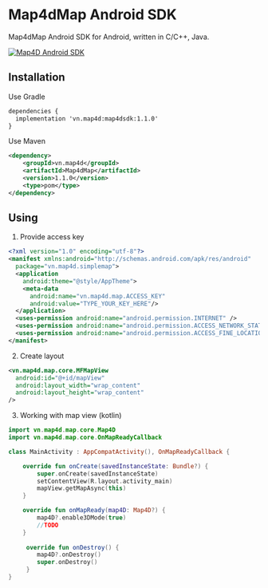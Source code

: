 # Map4dMap Android SDK

Map4dMap Android SDK for Android, written in C/C++, Java.  

[![Map4D Android SDK](https://map4d.vn/Content/Client/img/Untitled-1_0000_Right-Mockup--phone-demo-copy.png)](https://map4d.vn) 

## Installation

Use Gradle
```xml
dependencies {
  implementation 'vn.map4d:map4dsdk:1.1.0'
}
```
Use Maven
```xml
<dependency>
	<groupId>vn.map4d</groupId>
	<artifactId>Map4dMap</artifactId>
	<version>1.1.0</version>
	<type>pom</type>
</dependency>
```

## Using

1. Provide access key

```xml
<?xml version="1.0" encoding="utf-8"?>
<manifest xmlns:android="http://schemas.android.com/apk/res/android"
  package="vn.map4d.simplemap">
  <application
    android:theme="@style/AppTheme">
    <meta-data
      android:name="vn.map4d.map.ACCESS_KEY"
      android:value="TYPE_YOUR_KEY_HERE"/>
  </application>
  <uses-permission android:name="android.permission.INTERNET" />
  <uses-permission android:name="android.permission.ACCESS_NETWORK_STATE" />
  <uses-permission android:name="android.permission.ACCESS_FINE_LOCATION" />
</manifest>

```

2. Create layout

```xml
<vn.map4d.map.core.MFMapView
  android:id="@+id/mapView"
  android:layout_width="wrap_content"
  android:layout_height="wrap_content"
/>
```
3. Working with map view (kotlin)

```kotlin
import vn.map4d.map.core.Map4D
import vn.map4d.map.core.OnMapReadyCallback

class MainActivity : AppCompatActivity(), OnMapReadyCallback {

    override fun onCreate(savedInstanceState: Bundle?) {
        super.onCreate(savedInstanceState)
        setContentView(R.layout.activity_main)
        mapView.getMapAsync(this)
    }

    override fun onMapReady(map4D: Map4D?) {
        map4D?.enable3DMode(true)
        //TODO
    }
    
     override fun onDestroy() {
        map4D?.onDestroy()
        super.onDestroy()
     }
}
```